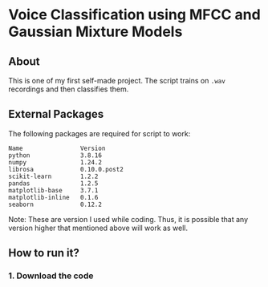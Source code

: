 # Voice Classification using MFCC and Gaussian Mixture Models  
  
## About
This is one of my first self-made project. The script trains on `.wav` recordings and then classifies them. 
  
## External Packages  
The following packages are required for script to work:
```text
Name                Version
python              3.8.16
numpy               1.24.2
librosa             0.10.0.post2
scikit-learn        1.2.2
pandas              1.2.5
matplotlib-base     3.7.1
matplotlib-inline   0.1.6
seaborn             0.12.2
```  
Note: These are version I used while coding. Thus, it is possible that any version higher that mentioned above will work as well.
  
## How to run it?
### 1. Download the code
